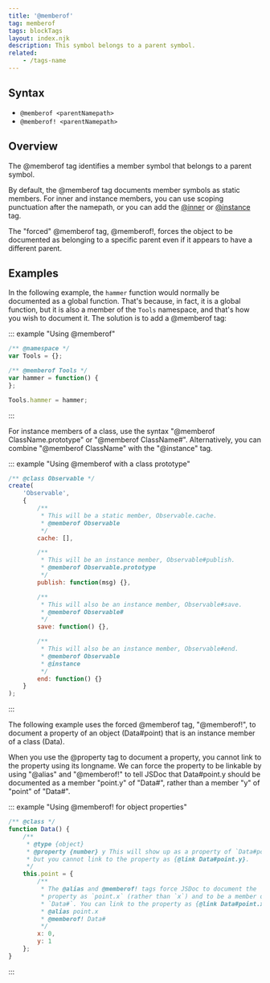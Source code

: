 ```yaml
---
title: '@memberof'
tag: memberof
tags: blockTags
layout: index.njk
description: This symbol belongs to a parent symbol.
related:
    - /tags-name
---
```


## Syntax

+ `@memberof <parentNamepath>`
+ `@memberof! <parentNamepath>`


## Overview

The @memberof tag identifies a member symbol that belongs to a parent symbol.

By default, the @memberof tag documents member symbols as static members. For inner and instance
members, you can use scoping punctuation after the namepath, or you can add the [@inner][inner-tag]
or [@instance][instance-tag] tag.

The "forced" @memberof tag, @memberof!, forces the object to be documented as belonging to a specific
parent even if it appears to have a different parent.

[inner-tag]: /tags-inner
[instance-tag]: /tags-instance


## Examples

In the following example, the `hammer` function would normally be documented as a global function.
That's because, in fact, it is a global function, but it is also a member of the `Tools` namespace,
and that's how you wish to document it. The solution is to add a @memberof tag:

::: example "Using @memberof"

```js
/** @namespace */
var Tools = {};

/** @memberof Tools */
var hammer = function() {
};

Tools.hammer = hammer;
```
:::

For instance members of a class, use the syntax "@memberof ClassName.prototype" or "@memberof
ClassName#". Alternatively, you can combine "@memberof ClassName" with the "@instance" tag.

::: example "Using @memberof with a class prototype"

```js
/** @class Observable */
create(
    'Observable',
    {
        /**
         * This will be a static member, Observable.cache.
         * @memberof Observable
         */
        cache: [],

        /**
         * This will be an instance member, Observable#publish.
         * @memberof Observable.prototype
         */
        publish: function(msg) {},

        /**
         * This will also be an instance member, Observable#save.
         * @memberof Observable#
         */
        save: function() {},

        /**
         * This will also be an instance member, Observable#end.
         * @memberof Observable
         * @instance
         */
        end: function() {}
    }
);
```
:::

The following example uses the forced @memberof tag, "@memberof!", to document a property of an
object (Data#point) that is an instance member of a class (Data).

When you use the @property tag to document a property, you cannot link to the property using its
longname. We can force the property to be linkable by using "@alias" and "@memberof!" to tell JSDoc
that Data#point.y should be documented as a member "point.y" of "Data#", rather than a member "y" of
"point" of "Data#".

::: example "Using @memberof! for object properties"

```js
/** @class */
function Data() {
    /**
     * @type {object}
     * @property {number} y This will show up as a property of `Data#point`,
     * but you cannot link to the property as {@link Data#point.y}.
     */
    this.point = {
        /**
         * The @alias and @memberof! tags force JSDoc to document the
         * property as `point.x` (rather than `x`) and to be a member of
         * `Data#`. You can link to the property as {@link Data#point.x}.
         * @alias point.x
         * @memberof! Data#
         */
        x: 0,
        y: 1
    };
}
```
:::
